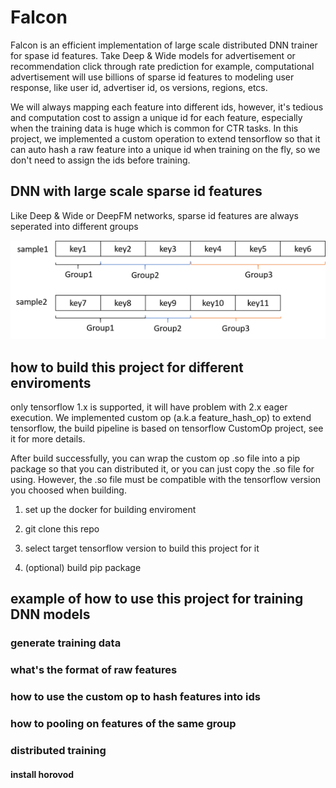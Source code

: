 # Falcon
Falcon is an efficient implementation of large scale distributed DNN trainer for spase id features. Take Deep & Wide models for advertisement or recommendation click through rate prediction for example, computational advertisement will use billions of sparse id features to modeling user response, like user id, advertiser id, os versions, regions, etcs.

We will always mapping each feature into different ids, however, it's tedious and computation cost to assign a unique id for each feature, especially when the training data is huge which is common for CTR tasks. In this project, we implemented a custom operation to extend tensorflow so that it can auto hash a raw feature into a unique id when training on the fly, so we don't need to assign the ids before training.

## DNN with large scale sparse id features
Like Deep & Wide or DeepFM networks, sparse id features are always seperated into different groups

![feature group](./images/feature_group.png)

## how to build this project for different enviroments

only tensorflow 1.x is supported, it will have problem with 2.x eager execution. We implemented custom op (a.k.a feature_hash_op) to extend tensorflow, the build pipeline is based on tensorflow CustomOp project, see it for more details.

After build successfully, you can wrap the custom op .so file into a pip package so that you can distributed it, or you can just copy the .so file for using. However, the .so file must be compatible with the tensorflow version you choosed when building.

1. set up the docker for building enviroment

2. git clone this repo

3. select target tensorflow version to build this project for it

4. (optional) build pip package

## example of how to use this project for training DNN models

### generate training data

### what's the format of raw features

### how to use the custom op to hash features into ids

### how to pooling on features of the same group

### distributed training

#### install horovod